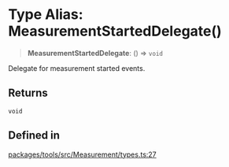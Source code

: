 # Type Alias: MeasurementStartedDelegate()

> **MeasurementStartedDelegate**: () => `void`

Delegate for measurement started events.

## Returns

`void`

## Defined in

[packages/tools/src/Measurement/types.ts:27](https://github.com/cognitedata/reveal/blob/3aaed3491dba3f4ba9ecd87f495d35383cc73a1d/viewer/packages/tools/src/Measurement/types.ts#L27)
